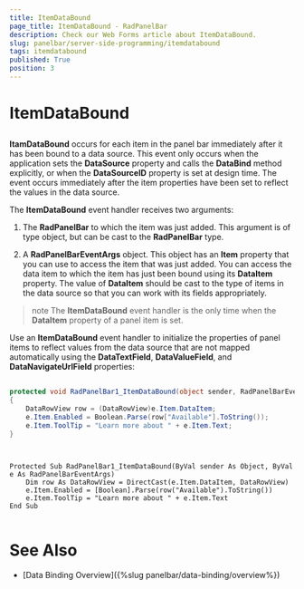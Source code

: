 ```yaml
---
title: ItemDataBound
page_title: ItemDataBound - RadPanelBar
description: Check our Web Forms article about ItemDataBound.
slug: panelbar/server-side-programming/itemdatabound
tags: itemdatabound
published: True
position: 3
---
```


# ItemDataBound



## 

**ItamDataBound** occurs for each item in the panel bar immediately after it has been bound to a data source. This event only occurs when the application sets the **DataSource** property and calls the **DataBind** method explicitly, or when the **DataSourceID** property is set at design time. The event occurs immediately after the item properties have been set to reflect the values in the data source.

The **ItemDataBound** event handler receives two arguments:

1. The **RadPanelBar** to which the item was just added. This argument is of type object, but can be cast to the **RadPanelBar** type.

1. A **RadPanelBarEventArgs** object. This object has an **Item** property that you can use to access the item that was just added. You can access the data item to which the item has just been bound using its **DataItem** property. The value of **DataItem** should be cast to the type of items in the data source so that you can work with its fields appropriately.

>note The **ItemDataBound** event handler is the only time when the **DataItem** property of a panel item is set.
>


Use an **ItemDataBound** event handler to initialize the properties of panel items to reflect values from the data source that are not mapped automatically using the **DataTextField**, **DataValueField**, and **DataNavigateUrlField** properties:



````C#
	
protected void RadPanelBar1_ItemDataBound(object sender, RadPanelBarEventArgs e)
{
    DataRowView row = (DataRowView)e.Item.DataItem;
    e.Item.Enabled = Boolean.Parse(row["Available"].ToString());
    e.Item.ToolTip = "Learn more about " + e.Item.Text;
}
	
````
````VB.NET
	
Protected Sub RadPanelBar1_ItemDataBound(ByVal sender As Object, ByVal e As RadPanelBarEventArgs)
    Dim row As DataRowView = DirectCast(e.Item.DataItem, DataRowView)
    e.Item.Enabled = [Boolean].Parse(row("Available").ToString())
    e.Item.ToolTip = "Learn more about " + e.Item.Text
End Sub
	
````


# See Also

 * [Data Binding Overview]({%slug panelbar/data-binding/overview%})
